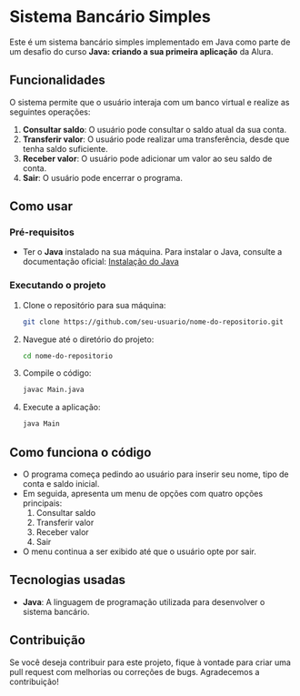 # Sistema Bancário Simples

Este é um sistema bancário simples implementado em Java como parte de um desafio do curso **Java: criando a sua primeira aplicação** da Alura.

## Funcionalidades

O sistema permite que o usuário interaja com um banco virtual e realize as seguintes operações:

1. **Consultar saldo**: O usuário pode consultar o saldo atual da sua conta.
2. **Transferir valor**: O usuário pode realizar uma transferência, desde que tenha saldo suficiente.
3. **Receber valor**: O usuário pode adicionar um valor ao seu saldo de conta.
4. **Sair**: O usuário pode encerrar o programa.

## Como usar

### Pré-requisitos
- Ter o **Java** instalado na sua máquina. Para instalar o Java, consulte a documentação oficial: [Instalação do Java](https://www.oracle.com/java/technologies/javase-jdk11-downloads.html)

### Executando o projeto
1. Clone o repositório para sua máquina:
    ```bash
    git clone https://github.com/seu-usuario/nome-do-repositorio.git
    ```
2. Navegue até o diretório do projeto:
    ```bash
    cd nome-do-repositorio
    ```
3. Compile o código:
    ```bash
    javac Main.java
    ```
4. Execute a aplicação:
    ```bash
    java Main
    ```

## Como funciona o código

- O programa começa pedindo ao usuário para inserir seu nome, tipo de conta e saldo inicial.
- Em seguida, apresenta um menu de opções com quatro opções principais:
    1. Consultar saldo
    2. Transferir valor
    3. Receber valor
    4. Sair
- O menu continua a ser exibido até que o usuário opte por sair.

## Tecnologias usadas

- **Java**: A linguagem de programação utilizada para desenvolver o sistema bancário.

## Contribuição

Se você deseja contribuir para este projeto, fique à vontade para criar uma pull request com melhorias ou correções de bugs. Agradecemos a contribuição!
